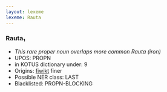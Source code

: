 ```yaml
---
layout: lexeme
lexeme: Rauta
---
```


###  Rauta₁

* _This rare proper noun overlaps more common *Rauta* (iron)_
* UPOS:  PROPN
* in KOTUS dictionary under:  9
* Origins: [fiwikt](https://fi.wiktionary.org/wiki/Rauta) finer 
* Possible NER class:  LAST
* Blacklisted:  PROPN-BLOCKING

